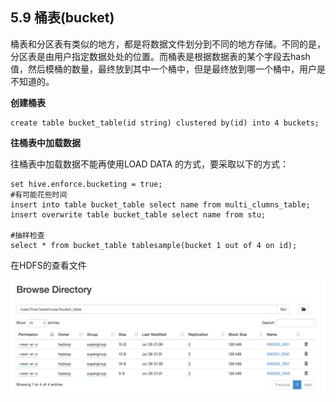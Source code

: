 ## 5.9 桶表\(bucket\)

桶表和分区表有类似的地方，都是将数据文件划分到不同的地方存储。不同的是，分区表是由用户指定数据处处的位置。而桶表是根据数据表的某个字段去hash值，然后模桶的数量，最终放到其中一个桶中，但是最终放到哪一个桶中，用户是不知道的。

**创建桶表**

```
create table bucket_table(id string) clustered by(id) into 4 buckets;
```

**往桶表中加载数据**

往桶表中加载数据不能再使用LOAD DATA 的方式，要采取以下的方式：

```
set hive.enforce.bucketing = true;
#有可能花些时间
insert into table bucket_table select name from multi_clumns_table;
insert overwrite table bucket_table select name from stu;

#抽样检查
select * from bucket_table tablesample(bucket 1 out of 4 on id);
```

在HDFS的查看文件

![](/assets/5.9_1.png)

